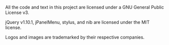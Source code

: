 All the code and text in this project are licensed under a GNU General Public License v3.

jQuery v1.10.1, jPanelMenu, stylus, and nib are licensed under the MIT license.

Logos and images are trademarked by their respective companies.
